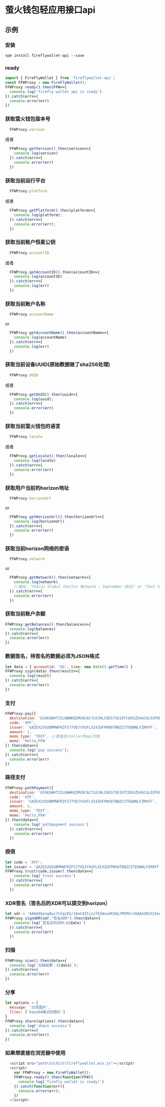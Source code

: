 # 萤火钱包轻应用接口api


## 示例

### 安装
``` 
npm install fireflywallet-api --save
```

### ready

``` javascript
import { FireFlyWallet } from 'fireflywallet-api';
const FFWProxy = new FireFlyWallet();
FFWProxy.ready().then(FFW=>{
  console.log('firefly wallet api is ready')
}).catch(err=>{
  console.error(err)
})
```

### 获取萤火钱包版本号
``` javascript
  FFWProxy.version
```
或者
``` javascript
  FFWProxy.getVersion().then(version=>{
    console.log(version)
  }).catch(err=>{
    console.error(err)
  })
```

### 获取当前运行平台
``` javascript
  FFWProxy.platform
```
或者
``` javascript
  FFWProxy.getPlatform().then(platform=>{
    console.log(platform);
  }).catch(err=>{
    console.error(err);
  })
```

### 获取当前账户恒星公钥
``` javascript
  FFWProxy.accountID
```
或者
``` javascript
  FFWProxy.getAccountID().then(accountID=>{
    console.log(accountID)
  }).catch(err=>{
    console.log(err)
  })
```

### 获取当前账户名称
```javascript
  FFWProxy.accountName
```
or
``` javascript
  FFWProxy.getAccountName().then(accountName=>{
    console.log(accountName)
  }).catch(err=>{
    console.log(err)
  })
```

### 获取当前设备UUID(原始数据做了sha256处理)
``` javascript
  FFWProxy.UUID
```
或者
``` javascript
  FFWProxy.getUUID().then(uuid=>{
    console.log(uuid);
  }).catch(err=>{
    console.error(err)
  })
```

### 获取当前萤火钱包的语言
``` javascript
  FFWProxy.locale
```
或者
``` javascript
  FFWProxy.getLocale().then(locale=>{
    console.log(locale)
  }).catch(err=>{
    console.error(err)
  })
```

### 获取用户当前的horizon地址
``` javascript
  FFWProxy.horizonUrl
```
or
``` javascript
  FFWProxy.getHorizonUrl().then(horizonUrl=>{
    console.log(horizonUrl)
  }).catch(err=>{
    console.error(err)
  })
```

### 获取当前horizon网络的密语
``` javascript
  FFWProxy.network
```
or
``` javascript
  FFWProxy.getNetwork().then(network=>{
    console.log(network)
    //输出: "Public Global Stellar Network ; September 2015" or "Test SDF Network ; September 2015"
  }).catch(err=>{
    console.error(err)
  })
```


### 获取当前账户余额
``` javascript
FFWProxy.getBalances().then(balances=>{
  console.log(balances)
}).catch(err=>{
  console.error(err)
})
```

### 数据签名，待签名的数据必须为JSON格式
``` javascript
let data = { accountid: 'GG', time: new Date().getTime() }
FFWProxy.sign(data).then(result=>{
  console.log(result)
}).catch(err=>{
  console.error(err)
})
```

### 支付
``` javascript
FFWProxy.pay({
  destination: 'GCKKUWHT3ILQWWKQ3MUOCAC7LRJNLCOES7SEI6TCQVGZD4GCULO2PGNU', 
  code: 'XFF', 
  issuer: 'GAZEX2USUBMMWFRZFS77VDJYXUFLXI4ZGFPWX6TBNZCSTEQWNLFZMXFF', 
  amount: 1, 
  memo_type: 'TEXT', //取值见stellar的api文档
  memo: 'Hello,FFW'
}).then(data=>{
  console.log('pay success');
}).catch(err=>{
  console.error(err)
})
```

### 路径支付
``` javascript
FFWProxy.pathPayment({
  destination: 'GCKKUWHT3ILQWWKQ3MUOCAC7LRJNLCOES7SEI6TCQVGZD4GCULO2PGNU', 
  code: 'XFF', 
  issuer: 'GAZEX2USUBMMWFRZFS77VDJYXUFLXI4ZGFPWX6TBNZCSTEQWNLFZMXFF', 
  amount: 1, 
  memo_type: 'TEXT', 
  memo: 'Hello,FFW'
}).then(data=>{
    console.log('pathpayment success')
  }).catch(err=>{
    console.error(err)
  })
```

### 授信
``` javascript
let code = 'XFF';
let issuer = 'GAZEX2USUBMMWFRZFS77VDJYXUFLXI4ZGFPWX6TBNZCSTEQWNLFZMXFF';
FFWProxy.trust(code,issuer).then(data=>{
    console.log('trust success')
  }).catch(err=>{
    console.error(err)
  })
```

### XDR签名（签名后的XDR可以提交到horizon）
``` javascript
let xdr = 'AAAAAEpng8wi7nIqz02/1bmC4I5jzz763WoadKIWy7M5MVc3AAAAZACHjkkAAAABAAAAAAAAAAAAAAABAAAAAAAAAAoAAAALaG9tZV9kb21haW4AAAAAAQAAABBodHRwOi8vZmNoYWluLmlvAAAAAAAAAAA='
FFWProxy.signXDR(xdr,"签名XDR").then(data=>{
    console.log(`签名后的XDR:${data}`)
  }).catch(err=>{
    console.error(err)
  })
```

### 扫描
``` javascript
FFWProxy.scan().then(data=>{
  console.log(`扫描结果：${data}`);
}).catch(err=>{
  console.error(err)
})
```

### 分享
``` javascript
let options = {
  message: '分享图片',
  files: ['base64格式的图片']
}
FFWProxy.share(options).then(data=>{
  console.log('share success')
}).catch(err=>{
  console.error(err)
})
```

### 如果想直接在浏览器中使用
``` javascript
  <script src="path\to\dist\fireflywallet.min.js"></script>
  <script>
    var FFWProxy = new FireFlyWallet();
    FFWProxy.ready().then(function(FFW){
      console.log('firefly wallet is ready!')
    }).catch(function(err){
      console.error(err);
    })
  </script>
```